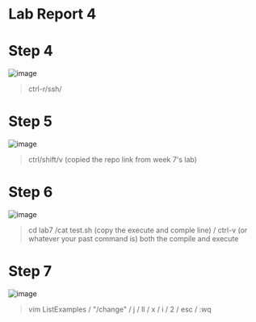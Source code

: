 Lab Report 4
=========
# **Step 4**

![image](https://github.com/doanhandonly/cse15l-lab-reports/assets/127058698/727735ad-fdb8-4df5-939e-706cc20eccf1)

>ctrl-r/ssh/<enter>

# **Step 5**

![image](https://github.com/doanhandonly/cse15l-lab-reports/assets/127058698/f743bf16-bd7d-4929-9991-279fe16e49a3)

>ctrl/shift/v (copied the repo link from week 7's lab) 

# **Step 6**

![image](https://github.com/doanhandonly/cse15l-lab-reports/assets/127058698/d35f61f3-cf1d-4f06-896b-d34ebf86e4fb)

>cd lab7 <enter> /cat test.sh (copy the execute and comple line) <enter> / ctrl-v (or whatever your past command is) both the compile and execute

# **Step 7**

![image](https://github.com/doanhandonly/cse15l-lab-reports/assets/127058698/423a0632-9ddf-418e-b4ce-efab8d2d1b59)

>vim ListExamples <enter>/ "/change" <enter> / j / ll / x / i / 2 / esc / <shift> :wq <enter>

